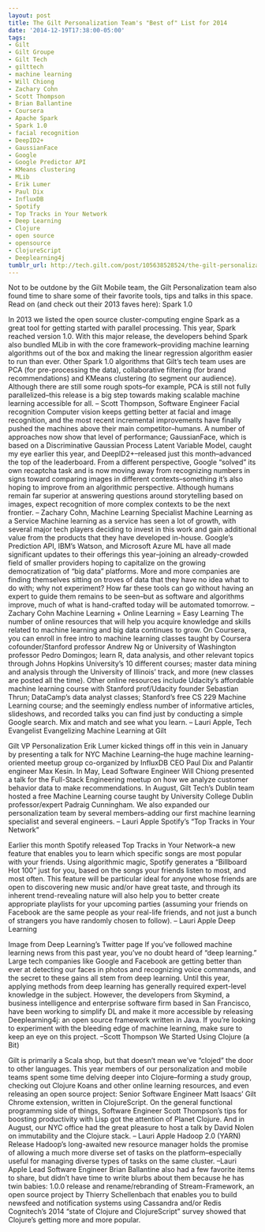 ```yaml
---
layout: post
title: The Gilt Personalization Team's "Best of" List for 2014
date: '2014-12-19T17:38:00-05:00'
tags:
- Gilt
- Gilt Groupe
- Gilt Tech
- gilttech
- machine learning
- Will Chiong
- Zachary Cohn
- Scott Thompson
- Brian Ballantine
- Coursera
- Apache Spark
- Spark 1.0
- facial recognition
- DeepID2+
- GaussianFace
- Google
- Google Predictor API
- KMeans clustering
- MLib
- Erik Lumer
- Paul Dix
- InfluxDB
- Spotify
- Top Tracks in Your Network
- Deep Learning
- Clojure
- open source
- opensource
- ClojureScript
- Deeplearning4j
tumblr_url: http://tech.gilt.com/post/105638528524/the-gilt-personalization-teams-best-of-list-for
---
```

Not to be outdone by the Gilt Mobile team, the Gilt Personalization team also found time to share some of their favorite tools, tips and talks in this space. Read on (and check out their 2013 faves here):
Spark 1.0

In 2013 we listed the open source cluster-computing engine Spark as a great tool for getting started with parallel processing. This year, Spark reached version 1.0. With this major release, the developers behind Spark also bundled MLib in with the core framework–providing machine learning algorithms out of the box and making the linear regression algorithm easier to run than ever. Other Spark 1.0 algorithms that Gilt’s tech team uses are PCA (for pre-processing the data), collaborative filtering (for brand recommendations) and KMeans clustering (to segment our audience). Although there are still some rough spots–for example, PCA is still not fully parallelized–this release is a big step towards making scalable machine learning accessible for all. – Scott Thompson, Software Engineer
Facial recognition
Computer vision keeps getting better at facial and image recognition, and the most recent incremental improvements have finally pushed the machines above their main competitor–humans. A number of approaches now show that level of performance; GaussianFace, which is based on a Discriminative Gaussian Process Latent Variable Model, caught my eye earlier this year, and DeepID2+–released just this month–advanced the top of the leaderboard. From a different perspective, Google “solved” its own recaptcha task and is now moving away from recognizing numbers in signs toward comparing images in different contexts–something it’s also hoping to improve from an algorithmic perspective. Although humans remain far superior at answering questions around storytelling based on images, expect recognition of more complex contexts to be the next frontier. – Zachary Cohn, Machine Learning Specialist
Machine Learning as a Service
Machine learning as a service has seen a lot of growth, with several major tech players deciding to invest in this work and gain additional value from the products that they have developed in-house. Google’s Prediction API, IBM’s Watson, and Microsoft Azure ML have all made significant updates to their offerings this year–joining an already-crowded field of smaller providers hoping to capitalize on the growing democratization of “big data” platforms. More and more companies are finding themselves sitting on troves of data that they have no idea what to do with; why not experiment? How far these tools can go without having an expert to guide them remains to be seen–but as software and algorithms improve, much of what is hand-crafted today will be automated tomorrow. – Zachary Cohn
Machine Learning + Online Learning = Easy Learning
The number of online resources that will help you acquire knowledge and skills related to machine learning and big data continues to grow. On Coursera, you can enroll in free intro to machine learning classes taught by Coursera cofounder/Stanford professor Andrew Ng or University of Washington professor Pedro Domingos; learn R, data analysis, and other relevant topics through Johns Hopkins University’s 10 different courses; master data mining and analysis through the University of Illinois’ track, and more (new classes are posted all the time). Other online resources include Udacity’s affordable machine learning course with Stanford prof/Udacity founder Sebastian Thrun; DataCamp’s data analyst classes; Stanford’s free CS 229 Machine Learning course; and the seemingly endless number of informative articles, slideshows, and recorded talks you can find just by conducting a simple Google search. Mix and match and see what you learn. – Lauri Apple, Tech Evangelist
Evangelizing Machine Learning at Gilt

Gilt VP Personalization Erik Lumer kicked things off in this vein in January by presenting a talk for NYC Machine Learning–the huge machine learning-oriented meetup group co-organized by InfluxDB CEO Paul Dix and Palantir engineer Max Kesin. In May, Lead Software Engineer Will Chiong presented a talk for the Full-Stack Engineering meetup on how we analyze customer behavior data to make recommendations. In August, Gilt Tech’s Dublin team hosted a free Machine Learning course taught by University College Dublin professor/expert Padraig Cunningham. We also expanded our personalization team by several members–adding our first machine learning specialist and several engineers. – Lauri Apple
Spotify’s “Top Tracks in Your Network”


Earlier this month Spotify released Top Tracks in Your Network–a new feature that enables you to learn which specific songs are most popular with your friends. Using algorithmic magic, Spotify generates a “Billboard Hot 100” just for you, based on the songs your friends listen to most, and most often. This feature will be particular ideal for anyone whose friends are open to discovering new music and/or have great taste, and through its inherent trend-revealing nature will also help you to better create appropriate playlists for your upcoming parties (assuming your friends on Facebook are the same people as your real-life friends, and not just a bunch of strangers you have randomly chosen to follow). – Lauri Apple
Deep Learning

Image from Deep Learning’s Twitter page
If you’ve followed machine learning news from this past year, you’ve no doubt heard of “deep learning.” Large tech companies like Google and Facebook are getting better than ever at detecting our faces in photos and recognizing voice commands, and the secret to these gains all stem from deep learning. Until this year, applying methods from deep learning has generally required expert-level knowledge in the subject. However, the developers from Skymind, a business intelligence and enterprise software firm based in San Francisco, have been working to simplify DL and make it more accessible by releasing Deeplearning4j: an open source framework written in Java. If you’re looking to experiment with the bleeding edge of machine learning, make sure to keep an eye on this project. –Scott Thompson
We Started Using Clojure (a Bit)

Gilt is primarily a Scala shop, but that doesn’t mean we’ve “clojed” the door to other languages. This year members of our personalization and mobile teams spent some time delving deeper into Clojure–forming a study group, checking out Clojure Koans and other online learning resources, and even releasing an open source project: Senior Software Engineer Matt Isaacs’ Gilt Chrome extension, written in ClojureScript. On the general functional programming side of things, Software Engineer Scott Thompson’s tips for boosting productivity with Lisp got the attention of Planet Clojure. And in August, our NYC office had the great pleasure to host a talk by David Nolen on immutability and the Clojure stack. – Lauri Apple
Hadoop 2.0 (YARN) Release
Hadoop’s long-awaited new resource manager holds the promise of allowing a much more diverse set of tasks on the platform–especially useful for managing diverse types of tasks on the same cluster. –Lauri Apple
Lead Software Engineer Brian Ballantine also had a few favorite items to share, but didn’t have time to write blurbs about them because he has twin babies:
1.0.0 release and rename/rebranding of Stream-Framework, an open source project by Thierry Schellenbach that enables you to build newsfeed and notification systems using Cassandra and/or Redis
Cognitech’s 2014 “state of Clojure and ClojureScript” survey showed that Clojure’s getting more and more popular.
